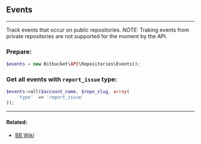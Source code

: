 ## Events

----
Track events that occur on public repositories.
*NOTE:* Traking events from private repositories are not supported for the moment by the API.

### Prepare:
```php
$events = new Bitbucket\API\Repositories\Events();
```

### Get all events with `report_issue` type:
```php
$events->all($account_name, $repo_slug, array(
    'type'  => 'report_issue'
));
```

----

#### Related:
  * [BB Wiki](https://confluence.atlassian.com/display/BITBUCKET/events+Resources#eventsResources-GETalistofevents)
